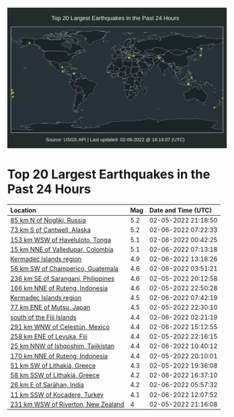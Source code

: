 ![Map](./map.png)

# Top 20 Largest Earthquakes in the Past 24 Hours

| Location | Mag | Date and Time (UTC) |
|:---|:---|:---|
| [85 km N of Nogliki, Russia](https://earthquake.usgs.gov/earthquakes/eventpage/us7000giav) | 5.2 | 02-05-2022 21:18:50 |
| [73 km S of Cantwell, Alaska](https://earthquake.usgs.gov/earthquakes/eventpage/ak0221pb6nv5) | 5.2 | 02-06-2022 07:22:33 |
| [153 km WSW of Haveluloto, Tonga](https://earthquake.usgs.gov/earthquakes/eventpage/us7000gibt) | 5.1 | 02-06-2022 00:42:25 |
| [15 km NNE of Valledupar, Colombia](https://earthquake.usgs.gov/earthquakes/eventpage/us7000gie4) | 5.1 | 02-06-2022 07:13:18 |
| [Kermadec Islands region](https://earthquake.usgs.gov/earthquakes/eventpage/us7000gigq) | 4.9 | 02-06-2022 13:18:26 |
| [56 km SW of Champerico, Guatemala](https://earthquake.usgs.gov/earthquakes/eventpage/us7000gicq) | 4.6 | 02-06-2022 03:51:21 |
| [236 km SE of Sarangani, Philippines](https://earthquake.usgs.gov/earthquakes/eventpage/us7000gia9) | 4.6 | 02-05-2022 20:12:58 |
| [166 km NNE of Ruteng, Indonesia](https://earthquake.usgs.gov/earthquakes/eventpage/us7000gibg) | 4.6 | 02-05-2022 22:50:28 |
| [Kermadec Islands region](https://earthquake.usgs.gov/earthquakes/eventpage/us7000gif1) | 4.5 | 02-06-2022 07:42:19 |
| [77 km ENE of Mutsu, Japan](https://earthquake.usgs.gov/earthquakes/eventpage/us7000gibe) | 4.5 | 02-05-2022 22:30:10 |
| [south of the Fiji Islands](https://earthquake.usgs.gov/earthquakes/eventpage/us7000gic8) | 4.4 | 02-06-2022 02:21:19 |
| [291 km WNW of Celestún, Mexico](https://earthquake.usgs.gov/earthquakes/eventpage/us7000gih5) | 4.4 | 02-06-2022 15:12:55 |
| [258 km ENE of Levuka, Fiji](https://earthquake.usgs.gov/earthquakes/eventpage/us7000gibb) | 4.4 | 02-05-2022 22:16:15 |
| [25 km NNW of Ishqoshim, Tajikistan](https://earthquake.usgs.gov/earthquakes/eventpage/us7000gifv) | 4.4 | 02-06-2022 10:40:12 |
| [170 km NNE of Ruteng, Indonesia](https://earthquake.usgs.gov/earthquakes/eventpage/us7000gia8) | 4.4 | 02-05-2022 20:10:01 |
| [51 km SW of Lithakiá, Greece](https://earthquake.usgs.gov/earthquakes/eventpage/us7000gia1) | 4.3 | 02-05-2022 19:36:08 |
| [58 km SSW of Lithakiá, Greece](https://earthquake.usgs.gov/earthquakes/eventpage/us7000gihp) | 4.2 | 02-06-2022 16:37:10 |
| [26 km E of Sarāhan, India](https://earthquake.usgs.gov/earthquakes/eventpage/us7000gidp) | 4.2 | 02-06-2022 05:57:32 |
| [11 km SSW of Kocadere, Turkey](https://earthquake.usgs.gov/earthquakes/eventpage/us7000gig8) | 4.1 | 02-06-2022 12:07:52 |
| [231 km WSW of Riverton, New Zealand](https://earthquake.usgs.gov/earthquakes/eventpage/us7000giap) | 4 | 02-05-2022 21:16:08 |

